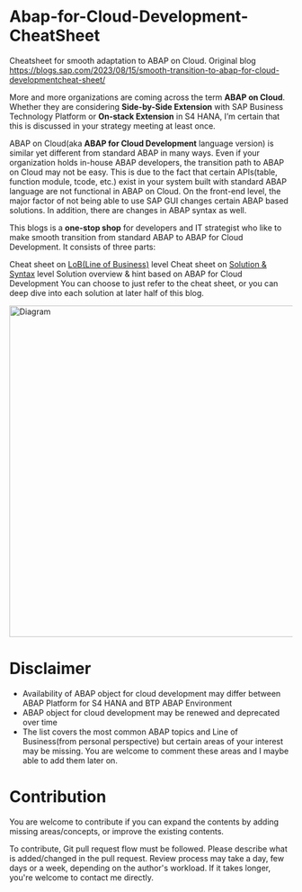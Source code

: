 # Abap-for-Cloud-Development-CheatSheet
Cheatsheet for smooth adaptation to ABAP on Cloud.
Original blog https://blogs.sap.com/2023/08/15/smooth-transition-to-abap-for-cloud-developmentcheat-sheet/

More and more organizations are coming across the term **ABAP on Cloud**. Whether they are considering **Side-by-Side Extension** with SAP Business Technology Platform or **On-stack Extension** in S4 HANA, I’m certain that this is discussed in your strategy meeting at least once.

ABAP on Cloud(aka **ABAP for Cloud Development** language version) is similar yet different from standard ABAP in many ways. Even if your organization holds in-house ABAP developers, the transition path to ABAP on Cloud may not be easy. This is due to the fact that certain APIs(table, function module, tcode, etc.) exist in your system built with standard ABAP language are not functional in ABAP on Cloud. On the front-end level, the major factor of not being able to use SAP GUI changes certain ABAP based solutions. In addition, there are changes in ABAP syntax as well.

This blogs is a **one-stop shop** for developers and IT strategist who like to make smooth transition from standard ABAP to ABAP for Cloud Development. It consists of three parts:

Cheat sheet on [LoB(Line of Business)](https://github.com/Yoloyoda/abap-for-cloud-development-cheatsheet/tree/main/line_of_business#readme) level
Cheat sheet on [Solution & Syntax](https://github.com/Yoloyoda/abap-for-cloud-development-cheatsheet/tree/main/solution_syntax) level
Solution overview & hint based on ABAP for Cloud Development
You can choose to just refer to the cheat sheet, or you can deep dive into each solution at later half of this blog.

<img width="589" alt="Diagram" src="https://github.com/Yoloyoda/abap-for-cloud-development-cheatsheet/assets/49046663/0b32801b-0f02-4acd-bc65-d83f8a4b40b0">

# Disclaimer
- Availability of ABAP object for cloud development may differ between ABAP Platform for S4 HANA and BTP ABAP Environment
- ABAP object for cloud development may be renewed and deprecated over time
- The list covers the most common ABAP topics and Line of Business(from personal perspective) but certain areas of your interest may be missing. You are welcome to comment these areas and I maybe able to add them later on.
# Contribution
You are welcome to contribute if you can expand the contents by adding missing areas/concepts, or improve the existing contents. 

To contribute, Git pull request flow must be followed. Please describe what is added/changed in the pull request. Review process may take a day, few days or a week, depending on the author's workload. If it takes longer, you're welcome to contact me directly.

